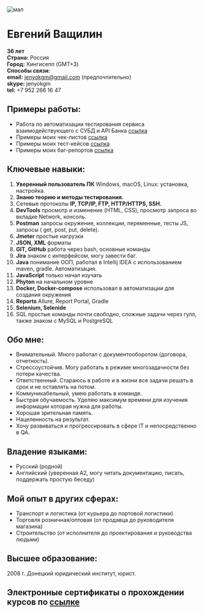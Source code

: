 ![мал](https://github.com/EvheniiV/About_me/assets/127497377/276dfa11-b4bc-4b16-9ae0-94a384e9430a)
# Евгений Ващилин 
**36 лет**  
**Страна:** Россия  
**Город:** Кингисепп (GMT+3)  
**Способы связи:**  
**email:** jenyokgm@gmail.com (предпочтительно)  
**skype:** jenyokgm  
**tel:** +7 952 266 16 47

## Примеры работы:
* Работа по автоматизации тестирования сервиса взаимодействующего с СУБД и API Банка [ссылка](https://github.com/EvheniiV/diplom_QA)  
* Примеры моих чек-листов [ссылка](https://drive.google.com/drive/folders/1SDvJz7VoOunkxSkv1VdLI2TWgWK_XGnH?usp=drive_link)
* Примеры моих тест-кейсов [ссылка](https://drive.google.com/drive/folders/1xhxMMTnaF2c_6RlaFatzzY-FPLvYVPwN?usp=drive_link)
* Примеры моих баг-репортов [ссылка](https://drive.google.com/drive/folders/1SDvJz7VoOunkxSkv1VdLI2TWgWK_XGnH?usp=drive_link)

## Ключевые навыки:
1. **Уверенный пользователь ПК** Windows, macOS, Linux: установка, настройка.
2. **Знаню теорию и методы тестирования.**
3. Сетевые протоколы **IP, TCP/IP, FTP, HTTP/HTTPS, SSH.**
4. **DevTools** просмотр и изменение (HTML, CSS), просмотр запроса во вкладке Network, консоль.
5. **Postman** запросы окружение, коллекции, переменные, тесты JS, запросы ( get, post, put, delete). 
6. **Jmeter** простые нагрузки
7. **JSON, XML** форматы
8. **GIT, GitHub** работа через bash, основные команды
9. **Jira** знаком с интерфейсом, могу завести баг.
10. **Java** понимание ООП, работал в Intellij IDEA с использованием maven, gradle. Автоматизация.
11. **JavaScript** только начал изучать
12. **Phyton** на начальном уровне
13. **Docker, Docker-compose** использовал в автоматизации для создания окружения
14. **Reports** Allure, Report Portal, Gradle
15. **Selenium, Selenide**
16. SQL простые команды почти свободно, сложные задачи через гулл, также знаком с MySQL и PostgreSQL

## Обо мне:
- Внимательный. Много работал с документооборотом (договора, отчетность).
- Стрессоустойчив. Могу работать в режиме многозадачности без потери качества.
- Ответственный. Стараюсь в работе и в жизни все задачи решать в срок и не оставлять на потом.
- Коммуникабельный, умею работать в команде.
- Быстрая обучаемость. Уделяю максимум времени для изучения информации которая нужна для работы.
- Хорошая зрительная память.
- Нацеленность на результат.
- Хочу развиваться и прогрессировать в сфере IT и непосредственно в QA.
## Владение языками:
- Русский (родной)
- Английский (уверенная А2, могу читать документацию, писать, поддержать простую беседу)
## Мой опыт в других сферах:
- Транспорт и логистика (от курьера до портовой логистики)
- Торговля розничная/оптовая (от продавца до руководителя магазина)
- Строительство (от исполнителя до проектирования и руководства людьми)
## Высшее образование:
2008 г. Донецкий юридический институт, юрист.
## Электронные сертификаты о прохождении курсов  по [ссылке](https://drive.google.com/drive/folders/1AgLi8VnXaottMOtYyiYVWEAfZxYV4YbT?usp=drive_link)
